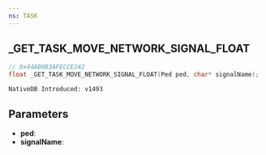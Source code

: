 ```yaml
---
ns: TASK
---
```

## _GET_TASK_MOVE_NETWORK_SIGNAL_FLOAT

```c
// 0x44AB0B3AFECCE242
float _GET_TASK_MOVE_NETWORK_SIGNAL_FLOAT(Ped ped, char* signalName);
```

```
NativeDB Introduced: v1493
```

## Parameters
* **ped**:
* **signalName**:
